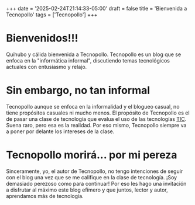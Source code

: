 +++
date = '2025-02-24T21:14:33-05:00'
draft = false
title = 'Bienvenida a Tecnopollo'
tags = ['Tecnopollo']
+++
# Bienvenidos!!!
Quihubo y cálida bienvenida a Tecnopollo. Tecnopollo es un blog que se enfoca en la "informática informal", discutiendo temas tecnológicos actuales con entusiasmo y relajo.
# Sin embargo, no tan informal
Tecnopollo aunque se enfoca en la informalidad y el blogueo casual, no tiene propósitos casuales ni mucho menos. El propósito de Tecnopollo es el de pasar una clase de tecnología que evalua el uso de las tecnologías [TIC](https://www.significados.com/tic/). Suena raro, pero esa es la realidad. Por eso mismo, Tecnopollo siempre va a poner por delante los intereses de la clase.
# Tecnopollo morirá... por mi pereza
Sinceramente, yo, el autor de Tecnopollo, no tengo intenciones de seguir con el blog una vez que se me califique en la clase de tecnología. ¡Soy demasiado perezoso como para continuar! Por eso les hago una invitación a disfrutar al máximo este blog efímero y que juntos, lector y autor, aprendamos más de tecnología.